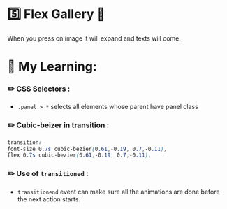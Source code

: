 
# 5️⃣ Flex Gallery 📸 


When you press on image it will expand and texts will come.

# 📒 My Learning:

### ✏️  CSS  Selectors :

+ `.panel > *` selects all elements whose parent   have panel class

### ✏️  Cubic-beizer in transition :
```css
transition:
font-size 0.7s cubic-bezier(0.61,-0.19, 0.7,-0.11),
flex 0.7s cubic-bezier(0.61,-0.19, 0.7,-0.11),
```

### ✏️ Use of `transitioned` :

+ `transitionend` event can make sure all the animations are done before the next action starts.
